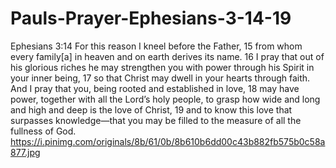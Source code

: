 # Pauls-Prayer-Ephesians-3-14-19
Ephesians 3:14 For this reason I kneel before the Father, 15 from whom every family[a] in heaven and on earth derives its name. 16 I pray that out of his glorious riches he may strengthen you with power through his Spirit in your inner being, 17 so that Christ may dwell in your hearts through faith. And I pray that you, being rooted and established in love, 18 may have power, together with all the Lord’s holy people, to grasp how wide and long and high and deep is the love of Christ, 19 and to know this love that surpasses knowledge—that you may be filled to the measure of all the fullness of God. https://i.pinimg.com/originals/8b/61/0b/8b610b6dd00c43b882fb575b0c58a877.jpg
